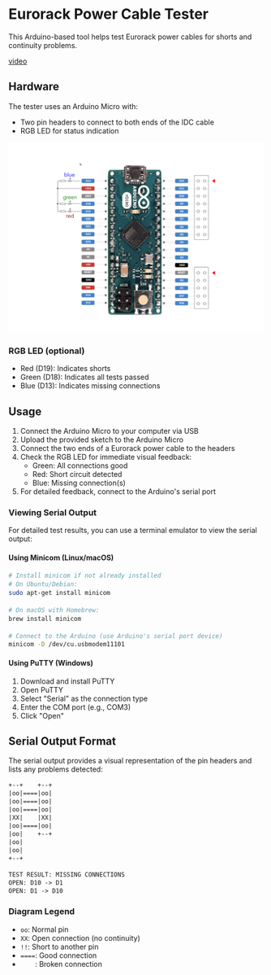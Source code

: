 # Eurorack Power Cable Tester

This Arduino-based tool helps test Eurorack power cables for shorts and continuity problems.

[video](https://x.com/pst723/status/1898565106822185207)

## Hardware

The tester uses an Arduino Micro with:
- Two pin headers to connect to both ends of the IDC cable
- RGB LED for status indication

![Arduino Micro Wiring Schematic](schem.png)


### RGB LED (optional)
- Red (D19): Indicates shorts
- Green (D18): Indicates all tests passed
- Blue (D13): Indicates missing connections

## Usage

1. Connect the Arduino Micro to your computer via USB
2. Upload the provided sketch to the Arduino Micro
3. Connect the two ends of a Eurorack power cable to the headers
4. Check the RGB LED for immediate visual feedback:
   - Green: All connections good
   - Red: Short circuit detected
   - Blue: Missing connection(s)
5. For detailed feedback, connect to the Arduino's serial port

### Viewing Serial Output

For detailed test results, you can use a terminal emulator to view the serial output:

#### Using Minicom (Linux/macOS)

```bash
# Install minicom if not already installed
# On Ubuntu/Debian:
sudo apt-get install minicom

# On macOS with Homebrew:
brew install minicom

# Connect to the Arduino (use Arduino's serial port device)
minicom -D /dev/cu.usbmodem11101
```


#### Using PuTTY (Windows)

1. Download and install PuTTY
2. Open PuTTY
3. Select "Serial" as the connection type
4. Enter the COM port (e.g., COM3)
5. Click "Open"

## Serial Output Format

The serial output provides a visual representation of the pin headers and lists any problems detected:

```
+--+    +--+
|oo|====|oo|
|oo|====|oo|
|oo|====|oo|
|XX|    |XX|
|oo|====|oo|
|oo|    +--+
|oo|
|oo|
+--+

TEST RESULT: MISSING CONNECTIONS
OPEN: D10 -> D1
OPEN: D1 -> D10
```

### Diagram Legend

- `oo`: Normal pin
- `XX`: Open connection (no continuity)
- `!!`: Short to another pin
- `====`: Good connection
- `    `: Broken connection
